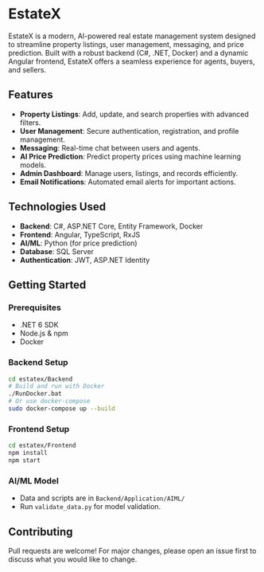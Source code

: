 
# EstateX

EstateX is a modern, AI-powered real estate management system designed to streamline property listings, user management, messaging, and price prediction. Built with a robust backend (C#, .NET, Docker) and a dynamic Angular frontend, EstateX offers a seamless experience for agents, buyers, and sellers.

## Features
- **Property Listings**: Add, update, and search properties with advanced filters.
- **User Management**: Secure authentication, registration, and profile management.
- **Messaging**: Real-time chat between users and agents.
- **AI Price Prediction**: Predict property prices using machine learning models.
- **Admin Dashboard**: Manage users, listings, and records efficiently.
- **Email Notifications**: Automated email alerts for important actions.

## Technologies Used
- **Backend**: C#, ASP.NET Core, Entity Framework, Docker
- **Frontend**: Angular, TypeScript, RxJS
- **AI/ML**: Python (for price prediction)
- **Database**: SQL Server
- **Authentication**: JWT, ASP.NET Identity

## Getting Started
### Prerequisites
- .NET 6 SDK
- Node.js & npm
- Docker

### Backend Setup
```bash
cd estatex/Backend
# Build and run with Docker
./RunDocker.bat
# Or use docker-compose
sudo docker-compose up --build
```

### Frontend Setup
```bash
cd estatex/Frontend
npm install
npm start
```

### AI/ML Model
- Data and scripts are in `Backend/Application/AIML/`
- Run `validate_data.py` for model validation.

## Contributing
Pull requests are welcome! For major changes, please open an issue first to discuss what you would like to change.
